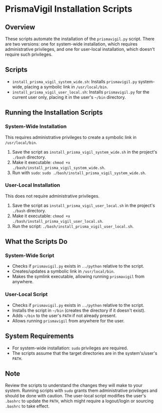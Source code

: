 # PrismaVigil Installation Scripts

## Overview
These scripts automate the installation of the `prismavigil.py` script. There are two versions: one for system-wide installation, which requires administrative privileges, and one for user-local installation, which doesn't require such privileges.

## Scripts
- `install_prisma_vigil_system_wide.sh`: Installs `prismavigil.py` system-wide, placing a symbolic link in `/usr/local/bin`.
- `install_prisma_vigil_user_local.sh`: Installs `prismavigil.py` for the current user only, placing it in the user's `~/bin` directory.

## Running the Installation Scripts

### System-Wide Installation
This requires administrative privileges to create a symbolic link in `/usr/local/bin`.
1. Save the script as `install_prisma_vigil_system_wide.sh` in the project's `./bash` directory.
2. Make it executable: `chmod +x ./bash/install_prisma_vigil_system_wide.sh`.
3. Run with `sudo`: `sudo ./bash/install_prisma_vigil_system_wide.sh`.

### User-Local Installation
This does not require administrative privileges.
1. Save the script as `install_prisma_vigil_user_local.sh` in the project's `./bash` directory.
2. Make it executable: `chmod +x ./bash/install_prisma_vigil_user_local.sh`.
3. Run the script: `./bash/install_prisma_vigil_user_local.sh`.

## What the Scripts Do

### System-Wide Script
- Checks if `prismavigil.py` exists in `../python` relative to the script.
- Creates/updates a symbolic link in `/usr/local/bin`.
- Makes the symlink executable, allowing running `prismavigil` from anywhere.

### User-Local Script
- Checks if `prismavigil.py` exists in `../python` relative to the script.
- Installs the script in `~/bin` (creates the directory if it doesn't exist).
- Adds `~/bin` to the user's `PATH` if not already present.
- Allows running `prismavigil` from anywhere for the user.

## System Requirements
- For system-wide installation: `sudo` privileges are required.
- The scripts assume that the target directories are in the system's/user's `PATH`.

## Note
Review the scripts to understand the changes they will make to your system. Running scripts with `sudo` grants them administrative privileges and should be done with caution. The user-local script modifies the user's `.bashrc` to update the `PATH`, which might require a logout/login or sourcing `.bashrc` to take effect.
